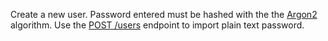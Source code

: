 Create a new user. Password entered must be hashed with the the [Argon2](https://en.wikipedia.org/wiki/Argon2) algorithm. Use the [POST /users](/docs/server/users#usersCreate) endpoint to import plain text password.